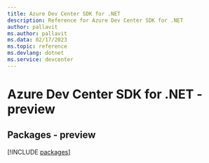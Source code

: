 ```yaml
---
title: Azure Dev Center SDK for .NET
description: Reference for Azure Dev Center SDK for .NET
author: pallavit
ms.author: pallavit
ms.data: 02/17/2023
ms.topic: reference
ms.devlang: dotnet
ms.service: devcenter
---
```

# Azure Dev Center SDK for .NET - preview
## Packages - preview
[!INCLUDE [packages](dev-center-index.md)]
